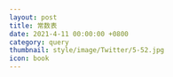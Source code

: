 ```yaml
---
layout: post
title: 常数表
date: 2021-4-11 00:00:00 +0800
category: query
thumbnail: style/image/Twitter/5-52.jpg
icon: book
---
```







<div id="forReact_0"></div>
<script type="text/babel" src="{{ '/myScript/for_2.js'  | prepend : site.baseurl }}"></script>









